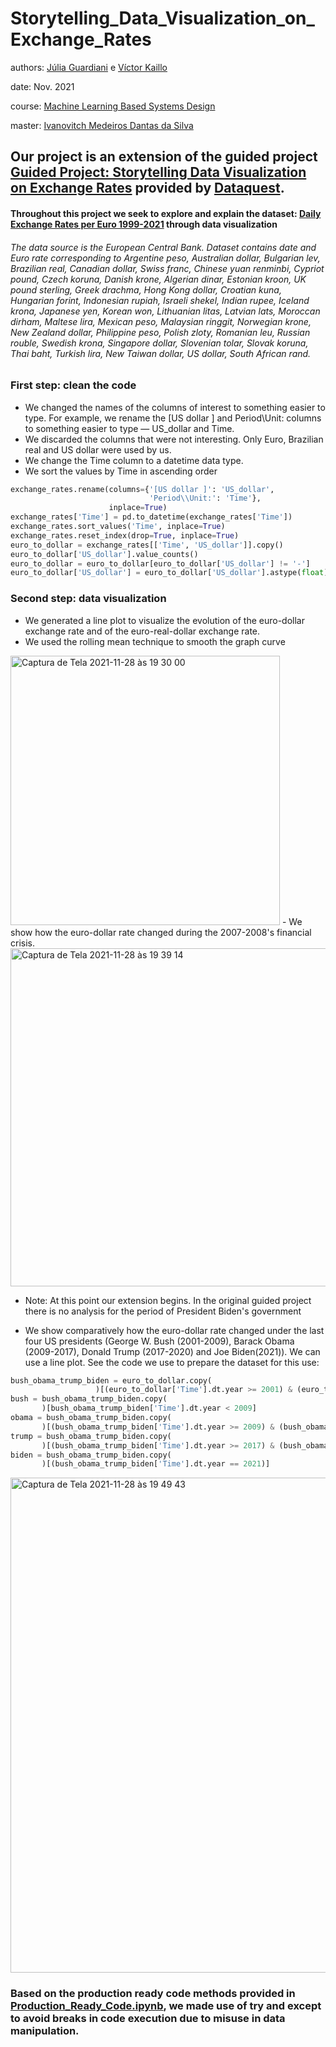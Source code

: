 # Storytelling_Data_Visualization_on_Exchange_Rates

authors:
[Júlia Guardiani](https://www.linkedin.com/in/juliaguardiani/) e
[Víctor Kaillo](https://www.linkedin.com/in/victorkaillo/)


date:
Nov. 2021

course: [Machine Learning Based Systems Design](https://github.com/ivanovitchm/mlops)

master: [Ivanovitch Medeiros Dantas da Silva](https://github.com/ivanovitchm)

## Our project is an extension of the guided project [Guided Project: Storytelling Data Visualization on Exchange Rates](https://app.dataquest.io/c/96/m/529/guided-project%3A-storytelling-data-visualization-on-exchange-rates/1/introducing-the-dataset) provided by [Dataquest](dataquest.io).
#### Throughout this project we seek to explore and explain the dataset: [Daily Exchange Rates per Euro 1999-2021](https://www.kaggle.com/lsind18/euro-exchange-daily-rates-19992020) through data visualization
###### The data source is the European Central Bank. Dataset contains date and Euro rate corresponding to Argentine peso, Australian dollar, Bulgarian lev, Brazilian real, Canadian dollar, Swiss franc, Chinese yuan renminbi, Cypriot pound, Czech koruna, Danish krone, Algerian dinar, Estonian kroon, UK pound sterling, Greek drachma, Hong Kong dollar, Croatian kuna, Hungarian forint, Indonesian rupiah, Israeli shekel, Indian rupee, Iceland krona, Japanese yen, Korean won, Lithuanian litas, Latvian lats, Moroccan dirham, Maltese lira, Mexican peso, Malaysian ringgit, Norwegian krone, New Zealand dollar, Philippine peso, Polish zloty, Romanian leu, Russian rouble, Swedish krona, Singapore dollar, Slovenian tolar, Slovak koruna, Thai baht, Turkish lira, New Taiwan dollar, US dollar, South African rand.

### First step: clean the code

- We changed the names of the columns of interest to something easier to type. For example, we rename the [US dollar ] and Period\Unit: columns to something easier to type — US_dollar and Time.
- We discarded the columns that were not interesting. Only Euro, Brazilian real and US dollar were used by us.
- We change the Time column to a datetime data type. 
- We sort the values by Time in ascending order
~~~ python
exchange_rates.rename(columns={'[US dollar ]': 'US_dollar',
                               'Period\\Unit:': 'Time'},
                      inplace=True)
exchange_rates['Time'] = pd.to_datetime(exchange_rates['Time'])
exchange_rates.sort_values('Time', inplace=True)
exchange_rates.reset_index(drop=True, inplace=True)
euro_to_dollar = exchange_rates[['Time', 'US_dollar']].copy()
euro_to_dollar['US_dollar'].value_counts() 
euro_to_dollar = euro_to_dollar[euro_to_dollar['US_dollar'] != '-']
euro_to_dollar['US_dollar'] = euro_to_dollar['US_dollar'].astype(float)
~~~

### Second step: data visualization

- We generated a line plot to visualize the evolution of the euro-dollar exchange rate and of the euro-real-dollar exchange rate.
- We used the rolling mean technique to smooth the graph curve  
<img width="431" alt="Captura de Tela 2021-11-28 às 19 30 00" src="https://user-images.githubusercontent.com/27768375/143788718-9e85a6a6-0b78-43e8-80cd-96d9fc81a4db.png">
- We show how the euro-dollar rate changed during the 2007-2008's financial crisis.
<img width="541" alt="Captura de Tela 2021-11-28 às 19 39 14" src="https://user-images.githubusercontent.com/27768375/143789096-393a91ee-248f-4185-ae68-42129224a8d1.png">

+ Note: At this point our extension begins. In the original guided project there is no analysis for the period of President Biden's government
- We show comparatively how the euro-dollar rate changed under the last four US presidents (George W. Bush (2001-2009), Barack Obama (2009-2017), Donald Trump (2017-2020) and Joe Biden(2021)). We can use a line plot. See the code we use to prepare the dataset for this use:
~~~ python
bush_obama_trump_biden = euro_to_dollar.copy(
                   )[(euro_to_dollar['Time'].dt.year >= 2001) & (euro_to_dollar['Time'].dt.year <= 2021)]
bush = bush_obama_trump_biden.copy(
       )[bush_obama_trump_biden['Time'].dt.year < 2009]
obama = bush_obama_trump_biden.copy(
       )[(bush_obama_trump_biden['Time'].dt.year >= 2009) & (bush_obama_trump_biden['Time'].dt.year < 2017)]
trump = bush_obama_trump_biden.copy(
       )[(bush_obama_trump_biden['Time'].dt.year >= 2017) & (bush_obama_trump_biden['Time'].dt.year < 2021)]
biden = bush_obama_trump_biden.copy(
       )[(bush_obama_trump_biden['Time'].dt.year == 2021)]
~~~

<img width="792" alt="Captura de Tela 2021-11-28 às 19 49 43" src="https://user-images.githubusercontent.com/27768375/143789461-d73e5147-73af-472a-83f9-f3603e77e786.png">



### Based on the production ready code methods provided in [Production_Ready_Code.ipynb](https://github.com/ivanovitchm/mlops/blob/main/week_04/Production_Ready_Code.ipynb), we made use of try and except to avoid breaks in code execution due to misuse in data manipulation.
